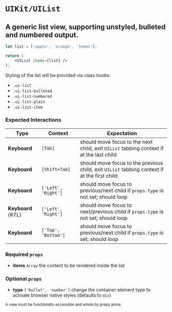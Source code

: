 # `UIKit/UIList`
## A generic list view, supporting unstyled, bulleted and numbered output.

```jsx
let list = ['apple', 'orange', 'lemon'];

return (
    <UIList items={list} />
);
```

Styling of the list will be provided via class hooks:

- `.ui-list`
- `.ui-list-bulleted`
- `.ui-list-numbered`
- `.ui-list-plain`
- `.ui-list-item`


### Expected Interactions

Type | Context | Expectation
---- | ------- | -----------
**Keyboard** |`[Tab]` | should move focus to the next child, exit `UIList` tabbing context if at the last child
**Keyboard** |`[Shift+Tab]` | should move focus to the previous child, exit `UIList` tabbing context if at the first child
**Keyboard** |`['Left', 'Right']` | should move focus to previous/next child if `props.type` is not set; should loop
**Keyboard** (*RTL*) | `['Left', 'Right']` | should move focus to next/previous child if `props.type` is not set; should loop
**Keyboard** |`['Top', 'Bottom']` | should move focus to previous/next child if `props.type` is set; should loop


### Required `props`

- **items** `Array`
  the content to be rendered inside the list


### Optional `props`

- **type** `['bullet', 'number']`
  change the container element type to activate browser native styles (defaults to `div`)


<sub>A view must be functionally-accessible and whole by props alone.</sub>

